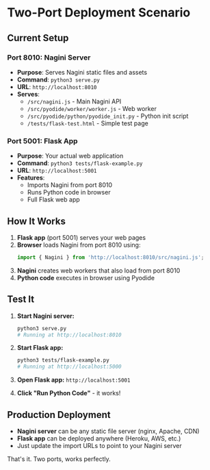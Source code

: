 # Two-Port Deployment Scenario

## Current Setup

### Port 8010: Nagini Server
- **Purpose**: Serves Nagini static files and assets
- **Command**: `python3 serve.py`
- **URL**: `http://localhost:8010`
- **Serves**:
  - `/src/nagini.js` - Main Nagini API
  - `/src/pyodide/worker/worker.js` - Web worker
  - `/src/pyodide/python/pyodide_init.py` - Python init script
  - `/tests/flask-test.html` - Simple test page

### Port 5001: Flask App
- **Purpose**: Your actual web application
- **Command**: `python3 tests/flask-example.py`
- **URL**: `http://localhost:5001`
- **Features**:
  - Imports Nagini from port 8010
  - Runs Python code in browser
  - Full Flask web app

## How It Works

1. **Flask app** (port 5001) serves your web pages
2. **Browser** loads Nagini from port 8010 using:
   ```javascript
   import { Nagini } from 'http://localhost:8010/src/nagini.js';
   ```
3. **Nagini** creates web workers that also load from port 8010
4. **Python code** executes in browser using Pyodide

## Test It

1. **Start Nagini server:**
   ```bash
   python3 serve.py
   # Running at http://localhost:8010
   ```

2. **Start Flask app:**
   ```bash
   python3 tests/flask-example.py
   # Running at http://localhost:5000
   ```

3. **Open Flask app:** `http://localhost:5001`
4. **Click "Run Python Code"** - it works!

## Production Deployment

- **Nagini server** can be any static file server (nginx, Apache, CDN)
- **Flask app** can be deployed anywhere (Heroku, AWS, etc.)
- Just update the import URLs to point to your Nagini server

That's it. Two ports, works perfectly. 